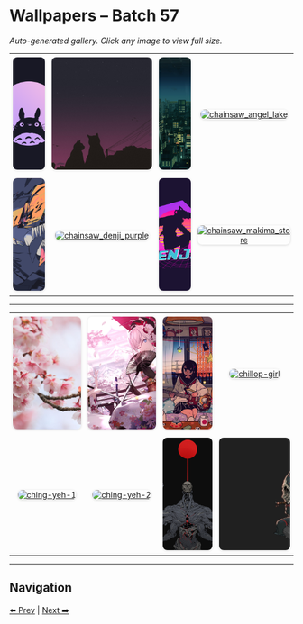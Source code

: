 # Wallpapers – Batch 57

_Auto-generated gallery. Click any image to view full size._

<table style="border-collapse:collapse; width:100%;">
  <tr>
    <td style="padding:6px; vertical-align:middle; text-align:center;"><a href="https://raw.githubusercontent.com/rubiin/wallpapers/master/wallpapers/catppuccintotoro.png"><img src="https://raw.githubusercontent.com/rubiin/wallpapers/master/wallpapers/catppuccintotoro.png" alt="catppuccintotoro" loading="lazy" style="width:300px; height:200px; object-fit:cover; border-radius:8px; box-shadow:0 1px 4px rgba(0,0,0,0.15);"></a></td>
    <td style="padding:6px; vertical-align:middle; text-align:center;"><a href="https://raw.githubusercontent.com/rubiin/wallpapers/master/wallpapers/cats-night.jpg"><img src="https://raw.githubusercontent.com/rubiin/wallpapers/master/wallpapers/cats-night.jpg" alt="cats-night" loading="lazy" style="width:300px; height:200px; object-fit:cover; border-radius:8px; box-shadow:0 1px 4px rgba(0,0,0,0.15);"></a></td>
    <td style="padding:6px; vertical-align:middle; text-align:center;"><a href="https://raw.githubusercontent.com/rubiin/wallpapers/master/wallpapers/chainsaw_angel_city.jpg"><img src="https://raw.githubusercontent.com/rubiin/wallpapers/master/wallpapers/chainsaw_angel_city.jpg" alt="chainsaw_angel_city" loading="lazy" style="width:300px; height:200px; object-fit:cover; border-radius:8px; box-shadow:0 1px 4px rgba(0,0,0,0.15);"></a></td>
    <td style="padding:6px; vertical-align:middle; text-align:center;"><a href="https://raw.githubusercontent.com/rubiin/wallpapers/master/wallpapers/chainsaw_angel_lake.jpg"><img src="https://raw.githubusercontent.com/rubiin/wallpapers/master/wallpapers/chainsaw_angel_lake.jpg" alt="chainsaw_angel_lake" loading="lazy" style="width:300px; height:200px; object-fit:cover; border-radius:8px; box-shadow:0 1px 4px rgba(0,0,0,0.15);"></a></td>
  </tr>
  <tr>
    <td style="padding:6px; vertical-align:middle; text-align:center;"><a href="https://raw.githubusercontent.com/rubiin/wallpapers/master/wallpapers/chainsaw_denji_cat.png"><img src="https://raw.githubusercontent.com/rubiin/wallpapers/master/wallpapers/chainsaw_denji_cat.png" alt="chainsaw_denji_cat" loading="lazy" style="width:300px; height:200px; object-fit:cover; border-radius:8px; box-shadow:0 1px 4px rgba(0,0,0,0.15);"></a></td>
    <td style="padding:6px; vertical-align:middle; text-align:center;"><a href="https://raw.githubusercontent.com/rubiin/wallpapers/master/wallpapers/chainsaw_denji_purple.png"><img src="https://raw.githubusercontent.com/rubiin/wallpapers/master/wallpapers/chainsaw_denji_purple.png" alt="chainsaw_denji_purple" loading="lazy" style="width:300px; height:200px; object-fit:cover; border-radius:8px; box-shadow:0 1px 4px rgba(0,0,0,0.15);"></a></td>
    <td style="padding:6px; vertical-align:middle; text-align:center;"><a href="https://raw.githubusercontent.com/rubiin/wallpapers/master/wallpapers/chainsaw_denji_retro.png"><img src="https://raw.githubusercontent.com/rubiin/wallpapers/master/wallpapers/chainsaw_denji_retro.png" alt="chainsaw_denji_retro" loading="lazy" style="width:300px; height:200px; object-fit:cover; border-radius:8px; box-shadow:0 1px 4px rgba(0,0,0,0.15);"></a></td>
    <td style="padding:6px; vertical-align:middle; text-align:center;"><a href="https://raw.githubusercontent.com/rubiin/wallpapers/master/wallpapers/chainsaw_makima_store.jpg"><img src="https://raw.githubusercontent.com/rubiin/wallpapers/master/wallpapers/chainsaw_makima_store.jpg" alt="chainsaw_makima_store" loading="lazy" style="width:300px; height:200px; object-fit:cover; border-radius:8px; box-shadow:0 1px 4px rgba(0,0,0,0.15);"></a></td>
  </tr>
</table>

<hr/>

<table style="border-collapse:collapse; width:100%;">
  <tr>
    <td style="padding:6px; vertical-align:middle; text-align:center;"><a href="https://raw.githubusercontent.com/rubiin/wallpapers/master/wallpapers/cherry-blossom-white.jpg"><img src="https://raw.githubusercontent.com/rubiin/wallpapers/master/wallpapers/cherry-blossom-white.jpg" alt="cherry-blossom-white" loading="lazy" style="width:300px; height:200px; object-fit:cover; border-radius:8px; box-shadow:0 1px 4px rgba(0,0,0,0.15);"></a></td>
    <td style="padding:6px; vertical-align:middle; text-align:center;"><a href="https://raw.githubusercontent.com/rubiin/wallpapers/master/wallpapers/cherry_blossoms.jpg"><img src="https://raw.githubusercontent.com/rubiin/wallpapers/master/wallpapers/cherry_blossoms.jpg" alt="cherry_blossoms" loading="lazy" style="width:300px; height:200px; object-fit:cover; border-radius:8px; box-shadow:0 1px 4px rgba(0,0,0,0.15);"></a></td>
    <td style="padding:6px; vertical-align:middle; text-align:center;"><a href="https://raw.githubusercontent.com/rubiin/wallpapers/master/wallpapers/chillop-girl-2.webp"><img src="https://raw.githubusercontent.com/rubiin/wallpapers/master/wallpapers/chillop-girl-2.webp" alt="chillop-girl-2" loading="lazy" style="width:300px; height:200px; object-fit:cover; border-radius:8px; box-shadow:0 1px 4px rgba(0,0,0,0.15);"></a></td>
    <td style="padding:6px; vertical-align:middle; text-align:center;"><a href="https://raw.githubusercontent.com/rubiin/wallpapers/master/wallpapers/chillop-girl.png"><img src="https://raw.githubusercontent.com/rubiin/wallpapers/master/wallpapers/chillop-girl.png" alt="chillop-girl" loading="lazy" style="width:300px; height:200px; object-fit:cover; border-radius:8px; box-shadow:0 1px 4px rgba(0,0,0,0.15);"></a></td>
  </tr>
  <tr>
    <td style="padding:6px; vertical-align:middle; text-align:center;"><a href="https://raw.githubusercontent.com/rubiin/wallpapers/master/wallpapers/ching-yeh-1.png"><img src="https://raw.githubusercontent.com/rubiin/wallpapers/master/wallpapers/ching-yeh-1.png" alt="ching-yeh-1" loading="lazy" style="width:300px; height:200px; object-fit:cover; border-radius:8px; box-shadow:0 1px 4px rgba(0,0,0,0.15);"></a></td>
    <td style="padding:6px; vertical-align:middle; text-align:center;"><a href="https://raw.githubusercontent.com/rubiin/wallpapers/master/wallpapers/ching-yeh-2.png"><img src="https://raw.githubusercontent.com/rubiin/wallpapers/master/wallpapers/ching-yeh-2.png" alt="ching-yeh-2" loading="lazy" style="width:300px; height:200px; object-fit:cover; border-radius:8px; box-shadow:0 1px 4px rgba(0,0,0,0.15);"></a></td>
    <td style="padding:6px; vertical-align:middle; text-align:center;"><a href="https://raw.githubusercontent.com/rubiin/wallpapers/master/wallpapers/ching-yeh-3.png"><img src="https://raw.githubusercontent.com/rubiin/wallpapers/master/wallpapers/ching-yeh-3.png" alt="ching-yeh-3" loading="lazy" style="width:300px; height:200px; object-fit:cover; border-radius:8px; box-shadow:0 1px 4px rgba(0,0,0,0.15);"></a></td>
    <td style="padding:6px; vertical-align:middle; text-align:center;"><a href="https://raw.githubusercontent.com/rubiin/wallpapers/master/wallpapers/ching-yeh-4.jpg"><img src="https://raw.githubusercontent.com/rubiin/wallpapers/master/wallpapers/ching-yeh-4.jpg" alt="ching-yeh-4" loading="lazy" style="width:300px; height:200px; object-fit:cover; border-radius:8px; box-shadow:0 1px 4px rgba(0,0,0,0.15);"></a></td>
  </tr>
</table>

<hr/>

## Navigation

[⬅️ Prev](index_56.md) | [Next ➡️](index_58.md)
